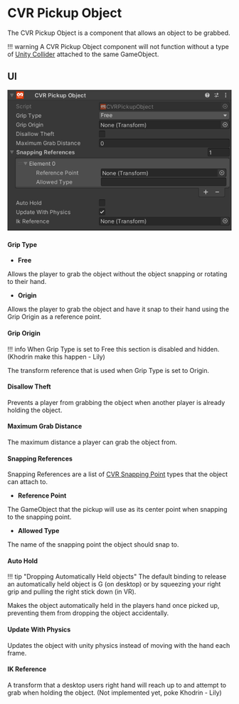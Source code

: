 # CVR Pickup Object <div class="whitelisted" data-list="WP"></div>
The CVR Pickup Object is a component that allows an object to be grabbed.

!!! warning
	 A CVR Pickup Object component will not function without a type of [Unity Collider](https://docs.unity3d.com/2021.3/Documentation/Manual/primitive-colliders.html) attached to the same GameObject.

## UI
![](../../assets/images/compdoc/CVRPickupObjectMenu.png)

#### Grip Type

- **Free**

Allows the player to grab the object without the object snapping or rotating to their hand.

- **Origin**

Allows the player to grab the object and have it snap to their hand using the Grip Origin as a reference point.

#### Grip Origin

!!! info
	When Grip Type is set to Free this section is disabled and hidden. (Khodrin make this happen - Lily)

The transform reference that is used when Grip Type is set to Origin.

#### Disallow Theft

Prevents a player from grabbing the object when another player is already holding the object.

#### Maximum Grab Distance

The maximum distance a player can grab the object from.

#### Snapping References

Snapping References are a list of [CVR Snapping Point](CVRSnappingPoint.md) types that the object can attach to.

 - **Reference Point**

The GameObject that the pickup will use as its center point when snapping to the snapping point.

- **Allowed Type**

The name of the snapping point the object should snap to.

#### Auto Hold

!!! tip "Dropping Automatically Held objects"
	The default binding to release an automatically held object is G (on desktop) or by squeezing your right grip and pulling the right stick down (in VR).

Makes the object automatically held in the players hand once picked up, preventing them from dropping the object accidentally.

#### Update With Physics

Updates the object with unity physics instead of moving with the hand each frame.

#### IK Reference

A transform that a desktop users right hand will reach up to and attempt to grab when holding the object. (Not implemented yet, poke Khodrin - Lily)